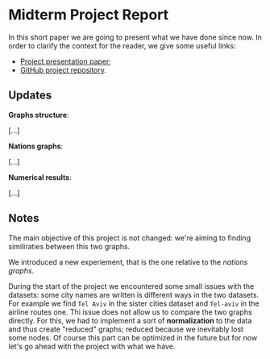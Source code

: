 # Midterm Project Report
In this short paper we are going to present what we have done since now.
In order to clarify the context for the reader, we give some useful links:

 -  [Project presentation paper](https://github.com/albertoursino/GraphsComparison/blob/main/README.md);
 - [GitHub project repository](https://github.com/albertoursino/GraphsComparison).

## Updates

**Graphs structure**:

[...]

**Nations graphs**:

[...]

**Numerical results**:

[...]

## **Notes**
The main objective of this project is not changed: we're aiming to finding similiraties between this two graphs.

We introduced a new experiement, that is the one relative to the *nations graphs*.

During the start of the project we encountered some small issues with the datasets: some city names are written is different ways in the two datasets.
For example we find `Tel Aviv` in the sister cities dataset and `Tel-aviv` in the airline routes one.
Thi issue does not allow us to compare the two graphs directly. For this, we had to implement a sort of **normalization** to the data and thus create "reduced" graphs; reduced because we inevitably lost some nodes. Of course this part can be optimized in the future but for now let's go ahead with the project with what we have.



<!--stackedit_data:
eyJoaXN0b3J5IjpbNjY0NTY0NDAsMjEwMjY3NDc5NCwtMjA3MD
Q3NDMyNCwxNTE4MTAxNzc0LC0xNzQ1MjU4OTUzLDE2NjU2NjI2
MDRdfQ==
-->